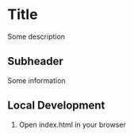 # Title

Some description

## Subheader

Some information

## Local Development

1. Open index.html in your browser
